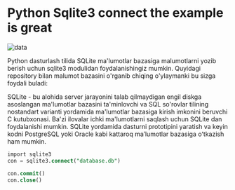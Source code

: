 # Python Sqlite3 connect the example is great

![data](https://github.com/themusharraf/PySqlite3-Lesson/assets/122869450/70c53cf1-6d05-4ebf-924c-bbf9ffa7298c)

Python dasturlash tilida SQLite ma'lumotlar bazasiga malumotlarni yozib berish uchun sqlite3 modulidan foydalanishingiz mumkin.
Quyidagi repository bilan malumot bazasini o'rganib chiqing o'ylaymanki bu sizga foydali buladi: 


SQLite - bu alohida server jarayonini talab qilmaydigan engil diskga asoslangan ma'lumotlar bazasini 
ta'minlovchi va SQL so'rovlar tilining nostandart varianti yordamida ma'lumotlar bazasiga kirish 
imkonini beruvchi C kutubxonasi. Ba'zi ilovalar ichki ma'lumotlarni saqlash uchun SQLite dan foydalanishi mumkin.
SQLite yordamida dasturni prototipini yaratish va keyin kodni PostgreSQL yoki Oracle kabi kattaroq maʼlumotlar bazasiga oʻtkazish ham mumkin.

```sql
import sqlite3
con = sqlite3.connect("database.db")

con.commit()
con.close()
```

